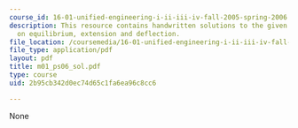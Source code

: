 ```yaml
---
course_id: 16-01-unified-engineering-i-ii-iii-iv-fall-2005-spring-2006
description: This resource contains handwritten solutions to the given problem set
  on equilibrium, extension and deflection.
file_location: /coursemedia/16-01-unified-engineering-i-ii-iii-iv-fall-2005-spring-2006/2b95cb342d0ec74d65c1fa6ea96c8cc6_m01_ps06_sol.pdf
file_type: application/pdf
layout: pdf
title: m01_ps06_sol.pdf
type: course
uid: 2b95cb342d0ec74d65c1fa6ea96c8cc6

---
```

None